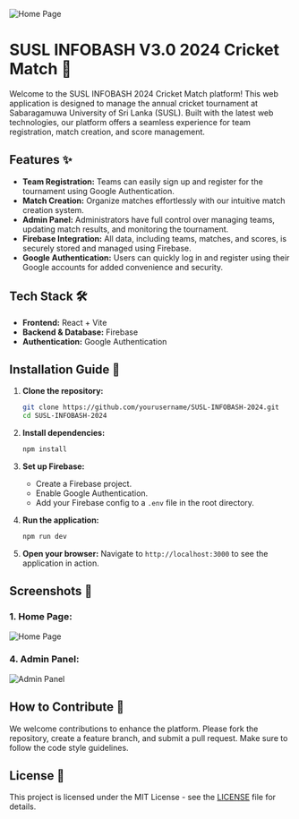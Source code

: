 ![Home Page](https://firebasestorage.googleapis.com/v0/b/exe2-96fd1.appspot.com/o/Screenshot%202024-08-16%20183555.png?alt=media&token=7387d3c4-85d9-43ed-a0e5-253903d2fbe4)

# SUSL INFOBASH V3.0 2024 Cricket Match 🏏

Welcome to the SUSL INFOBASH 2024 Cricket Match platform! This web application is designed to manage the annual cricket tournament at Sabaragamuwa University of Sri Lanka (SUSL). Built with the latest web technologies, our platform offers a seamless experience for team registration, match creation, and score management.

## Features ✨

- **Team Registration:** Teams can easily sign up and register for the tournament using Google Authentication.
- **Match Creation:** Organize matches effortlessly with our intuitive match creation system.
- **Admin Panel:** Administrators have full control over managing teams, updating match results, and monitoring the tournament.
- **Firebase Integration:** All data, including teams, matches, and scores, is securely stored and managed using Firebase.
- **Google Authentication:** Users can quickly log in and register using their Google accounts for added convenience and security.

## Tech Stack 🛠️

- **Frontend:** React + Vite
- **Backend & Database:** Firebase
- **Authentication:** Google Authentication

## Installation Guide 🚀

1. **Clone the repository:**
   ```bash
   git clone https://github.com/yourusername/SUSL-INFOBASH-2024.git
   cd SUSL-INFOBASH-2024
   ```

2. **Install dependencies:**
   ```bash
   npm install
   ```

3. **Set up Firebase:**
   - Create a Firebase project.
   - Enable Google Authentication.
   - Add your Firebase config to a `.env` file in the root directory.

4. **Run the application:**
   ```bash
   npm run dev
   ```

5. **Open your browser:**
   Navigate to `http://localhost:3000` to see the application in action.

## Screenshots 📸

### 1. **Home Page:**
![Home Page](https://firebasestorage.googleapis.com/v0/b/exe2-96fd1.appspot.com/o/Screenshot%202024-08-16%20183555.png?alt=media&token=7387d3c4-85d9-43ed-a0e5-253903d2fbe4)

### 4. **Admin Panel:**
![Admin Panel](https://firebasestorage.googleapis.com/v0/b/exe2-96fd1.appspot.com/o/Screenshot%202024-08-16%20183646.png?alt=media&token=b0085b6a-6833-4aa7-9b14-72891c948ef8)

## How to Contribute 🤝

We welcome contributions to enhance the platform. Please fork the repository, create a feature branch, and submit a pull request. Make sure to follow the code style guidelines.

## License 📄

This project is licensed under the MIT License - see the [LICENSE](LICENSE) file for details.

